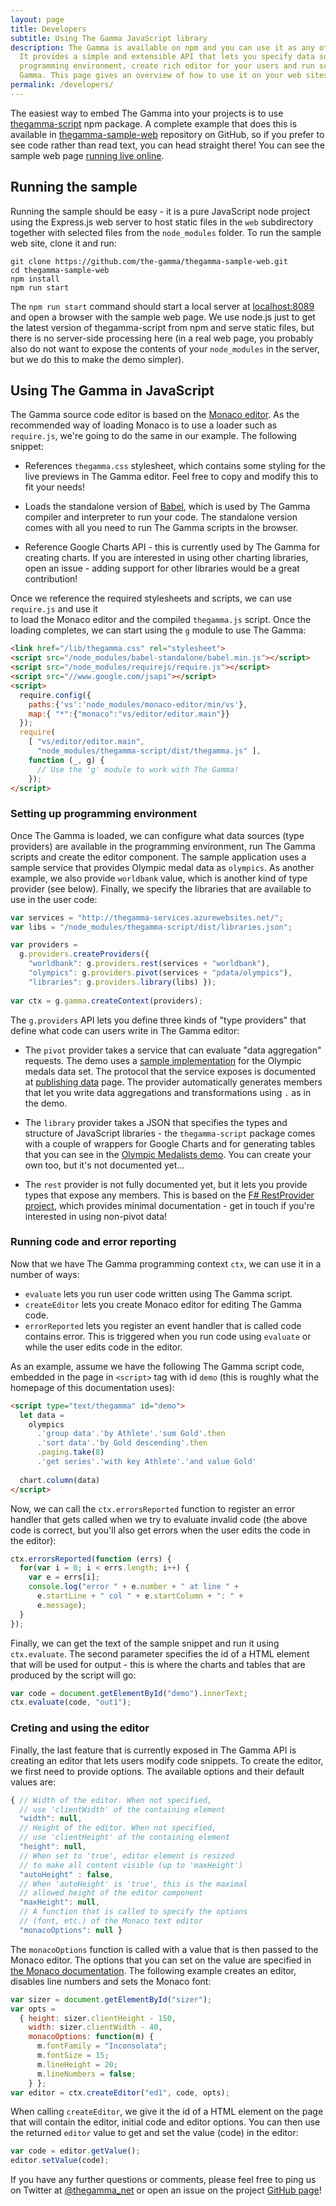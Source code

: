 ```yaml
---
layout: page
title: Developers
subtitle: Using The Gamma JavaScript library
description: The Gamma is available on npm and you can use it as any other JavaScript component. 
  It provides a simple and extensible API that lets you specify data sources available in the 
  programming environment, create rich editor for your users and run scripts written using The 
  Gamma. This page gives an overview of how to use it on your web sites.
permalink: /developers/
---
```


The easiest way to embed The Gamma into your projects is to use [thegamma-script](https://www.npmjs.com/package/thegamma-script) 
npm package. A complete example that does this is available in [thegamma-sample-web](https://github.com/the-gamma/thegamma-sample-web)
repository on GitHub, so if you prefer to see code rather than read text, you can head straight
there! You can see the sample web page [running live online](http://thegamma-sample-web.azurewebsites.net/).

## Running the sample

Running the sample should be easy - it is a pure JavaScript node project using the Express.js web
server to host static files in the `web` subdirectory together with selected files from the 
`node_modules` folder. To run the sample web site, clone it and run:

```
git clone https://github.com/the-gamma/thegamma-sample-web.git
cd thegamma-sample-web
npm install
npm run start
```

The `npm run start` command should start a local server at [localhost:8089](http://localhost:8089/)
and open a browser with the sample web page. We use node.js just to get the latest version of
thegamma-script from npm and serve static files, but there is no server-side processing here
(in a real web page, you probably also do not want to expose the contents of your 
`node_modules` in the server, but we do this to make the demo simpler).

## Using The Gamma in JavaScript

The Gamma source code editor is based on the [Monaco editor](https://github.com/Microsoft/monaco-editor).
As the recommended way of loading Monaco is to use a loader such as `require.js`, we're going to do
the same in our example. The following snippet:

 - References `thegamma.css` stylesheet, which contains some styling for the live previews
   in The Gamma editor. Feel free to copy and modify this to fit your needs!
   
 - Loads the standalone version of [Babel](https://babeljs.io/), which is used by The Gamma 
   compiler and interpreter to run your code. The standalone version comes with all you need
   to run The Gamma scripts in the browser.
   
 - Reference Google Charts API - this is currently used by The Gamma for creating charts.
   If you are interested in using other charting libraries, open an issue - adding support
   for other libraries would be a great contribution!   
   
Once we reference the required stylesheets and scripts, we can use `require.js` and use it  
to load the Monaco editor and the compiled `thegamma.js` script. Once the loading completes,
we can start using the `g` module to use The Gamma:
   
```html
<link href="/lib/thegamma.css" rel="stylesheet">
<script src="/node_modules/babel-standalone/babel.min.js"></script>
<script src="/node_modules/requirejs/require.js"></script>
<script src="//www.google.com/jsapi"></script>
<script>
  require.config({
    paths:{'vs':'node_modules/monaco-editor/min/vs'},
    map:{ "*":{"monaco":"vs/editor/editor.main"}}
  });
  require(
    [ "vs/editor/editor.main", 
      "node_modules/thegamma-script/dist/thegamma.js" ], 
    function (_, g) {      
      // Use the 'g' module to work with The Gamma!
    });
</script>
```

### Setting up programming environment

Once The Gamma is loaded, we can configure what data sources (type providers) are available
in the programming environment, run The Gamma scripts and create the editor component. The
sample application uses a sample service that provides Olympic medal data as `olympics`. 
As another example, we also provide `worldbank` value, which is another kind of type provider
(see below). Finally, we specify the libraries that are available to use in the user code:

```js
var services = "http://thegamma-services.azurewebsites.net/";
var libs = "/node_modules/thegamma-script/dist/libraries.json";

var providers = 
  g.providers.createProviders({ 
    "worldbank": g.providers.rest(services + "worldbank"),
    "olympics": g.providers.pivot(services + "pdata/olympics"),
    "libraries": g.providers.library(libs) });
    
var ctx = g.gamma.createContext(providers);
```

The `g.providers` API lets you define three kinds of "type providers" that define what code
can users write in The Gamma editor:

 - The `pivot` provider takes a service that can evaluate "data aggregation" requests.
   The demo uses a [sample implementation](https://github.com/the-gamma/thegamma-services/blob/master/src/pdata/server.fsx)
   for the Olympic medals data set. The protocol that the service exposes is documented at
   [publishing data](/publishing) page. The provider automatically generates members that let you
   write data aggregations and transformations using `.` as in the demo.  

 - The `library` provider takes a JSON that specifies the types and structure of JavaScript 
   libraries - the `thegamma-script` package comes with a couple of wrappers for Google Charts
   and for generating tables that you can see in the [Olympic Medalists demo](http://rio2016.thegamma.net/).
   You can create your own too, but it's not documented yet...
   
 - The `rest` provider is not fully documented yet, but it lets you provide types that expose
   any members. This is based on the [F# RestProvider project](https://fsprojects.github.io/RestProvider/),
   which provides minimal documentation - get in touch if you're interested in using non-pivot 
   data!
   
### Running code and error reporting
 
Now that we have The Gamma programming context `ctx`, we can use it in a number of ways:

 - `evaluate` lets you run user code written using The Gamma script.
 - `createEditor` lets you create Monaco editor for editing The Gamma code.
 - `errorReported` lets you register an event handler that is called code contains error.
   This is triggered when you run code using `evaluate` or while the user edits code in the editor.

As an example, assume we have the following The Gamma script code, embedded in the page in 
`<script>` tag with id `demo` (this is roughly what the homepage of this documentation uses):

```html
<script type="text/thegamma" id="demo">
  let data =
    olympics
      .'group data'.'by Athlete'.'sum Gold'.then
      .'sort data'.'by Gold descending'.then
      .paging.take(8)
      .'get series'.'with key Athlete'.'and value Gold'
    
  chart.column(data)
</script>
```

Now, we can call the `ctx.errorsReported` function to register an error handler that gets called
when we try to evaluate invalid code (the above code is correct, but you'll also get errors when
the user edits the code in the editor):

```js
ctx.errorsReported(function (errs) { 
  for(var i = 0; i < errs.length; i++) {
    var e = errs[i];
    console.log("error " + e.number + " at line " +
      e.startLine + " col " + e.startColumn + ": " +
      e.message);
  }
});
```

Finally, we can get the text of the sample snippet and run it using `ctx.evaluate`. The second
parameter specifies the id of a HTML element that will be used for output - this is where the
charts and tables that are produced by the script will go:

```js
var code = document.getElementById("demo").innerText;
ctx.evaluate(code, "out1");
```

### Creting and using the editor

Finally, the last feature that is currently exposed in The Gamma API is creating an editor that lets 
users modify code snippets. To create the editor, we first need to provide options. The available 
options and their default values are:

```js
{ // Width of the editor. When not specified,
  // use 'clientWidth' of the containing element
  "width": null,
  // Height of the editor. When not specified,
  // use 'clientHeight' of the containing element
  "height": null, 
  // When set to 'true', editor element is resized
  // to make all content visible (up to 'maxHeight')
  "autoHeight" : false,
  // When 'autoHeight' is 'true', this is the maximal
  // allowed height of the editor component
  "maxHeight": null,
  // A function that is called to specify the options
  // (font, etc.) of the Monaco text editor
  "monacoOptions": null }
```

The `monacoOptions` function is called with a value that is then passed to the Monaco editor. The
options that you can set on the value are specified in [the Monaco 
documentation](https://microsoft.github.io/monaco-editor/api/interfaces/monaco.editor.ieditorconstructionoptions.html).
The following example creates an editor, disables line numbers and sets the Monaco font:

```js
var sizer = document.getElementById("sizer");
var opts =
  { height: sizer.clientHeight - 150,
    width: sizer.clientWidth - 40,
    monacoOptions: function(m) {
      m.fontFamily = "Inconsolata";
      m.fontSize = 15;
      m.lineHeight = 20;
      m.lineNumbers = false;
    } };
var editor = ctx.createEditor("ed1", code, opts);
```

When calling `createEditor`, we give it the id of a HTML element on the page that will contain
the editor, initial code and editor options. You can then use the returned `editor` value to
get and set the value (code) in the editor:

```js
var code = editor.getValue();
editor.setValue(code);
```

If you have any further questions or comments, please feel free to ping us on Twitter at
[@thegamma_net](http://twitter.com/thegamma_net) or open an issue on the project
[GitHub page](http://github.com/the-gamma/thegamma-script)!
